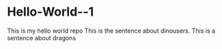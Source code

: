 # Hello-World--1
This is my hello world repo
This is the sentence about dinousers. 
This is a sentence about dragons
